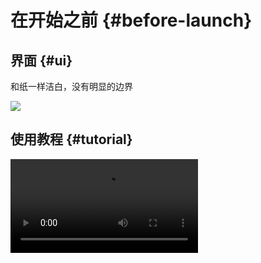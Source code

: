 # 在开始之前 {#before-launch}

## 界面 {#ui}

和纸一样洁白，没有明显的边界

![](https://cdn.jsdelivr.net/gh/shion-app/docs/src/public/assets/zh/overview.png)

## 使用教程 {#tutorial}

<video src="https://cdn.jsdelivr.net/gh/shion-app/docs/src/public/assets/zh/tutorial.mp4" controls="controls" />

## 状态栏 {#status-bar}

### 拖拽 {#drag}

页面默认禁止拖拽，通过解锁使用

![](https://cdn.jsdelivr.net/gh/shion-app/docs/src/public/assets/zh/drag.gif)